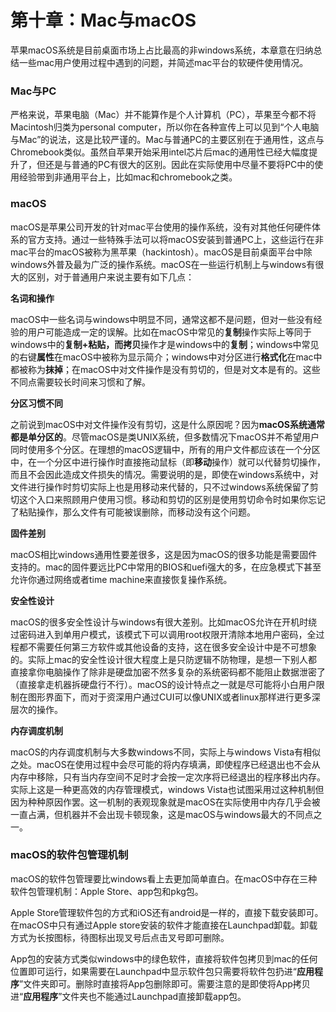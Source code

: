 # 第十章：Mac与macOS

苹果macOS系统是目前桌面市场上占比最高的非windows系统，本章意在归纳总结一些mac用户使用过程中遇到的问题，并简述mac平台的软硬件使用情况。

### Mac与PC

严格来说，苹果电脑（Mac）并不能算作是个人计算机（PC），苹果至今都不将Macintosh归类为personal computer，所以你在各种宣传上可以见到“个人电脑与Mac”的说法，这是比较严谨的。Mac与普通PC的主要区别在于通用性，这点与Chromebook类似。虽然自苹果开始采用intel芯片后mac的通用性已经大幅度提升了，但还是与普通的PC有很大的区别。因此在实际使用中尽量不要将PC中的使用经验带到非通用平台上，比如mac和chromebook之类。

### macOS

macOS是苹果公司开发的针对mac平台使用的操作系统，没有对其他任何硬件体系的官方支持。通过一些特殊手法可以将macOS安装到普通PC上，这些运行在非mac平台的macOS被称为黑苹果（hackintosh）。macOS是目前桌面平台中除windows外普及最为广泛的操作系统。macOS在一些运行机制上与windows有很大的区别，对于普通用户来说主要有如下几点：

**名词和操作**

macOS中一些名词与windows中明显不同，通常这都不是问题，但对一些没有经验的用户可能造成一定的误解。比如在macOS中常见的**复制**操作实际上等同于windows中的**复制+粘贴，**而**拷贝**操作才是windows中的**复制**；windows中常见的右键**属性**在macOS中被称为显示简介；windows中对分区进行**格式化**在mac中都被称为**抹掉**；在macOS中对文件操作是没有剪切的，但是对文本是有的。这些不同点需要较长时间来习惯和了解。

**分区习惯不同**

之前说到macOS中对文件操作没有剪切，这是什么原因呢？因为**macOS系统通常都是单分区的**。尽管macOS是类UNIX系统，但多数情况下macOS并不希望用户同时使用多个分区。在理想的macOS逻辑中，所有的用户文件都应该在一个分区中，在一个分区中进行操作时直接拖动鼠标（即**移动**操作）就可以代替剪切操作，而且不会因此造成文件损失的情况。需要说明的是，即使在windows系统中，对文件进行操作时剪切实际上也是用移动来代替的，只不过windows系统保留了剪切这个入口来照顾用户使用习惯。移动和剪切的区别是使用剪切命令时如果你忘记了粘贴操作，那么文件有可能被误删除，而移动没有这个问题。

**固件差别**

macOS相比windows通用性要差很多，这是因为macOS的很多功能是需要固件支持的。mac的固件要远比PC中常用的BIOS和uefi强大的多，在应急模式下甚至允许你通过网络或者time machine来直接恢复操作系统。

**安全性设计**

macOS的很多安全性设计与windows有很大差别。比如macOS允许在开机时绕过密码进入到单用户模式，该模式下可以调用root权限开清除本地用户密码，全过程都不需要任何第三方软件或其他设备的支持，这在很多安全设计中是不可想象的。实际上mac的安全性设计很大程度上是只防逻辑不防物理，是想一下别人都直接拿你电脑操作了除非是硬盘加密不然多复杂的系统密码都不能阻止数据泄密了（直接拿走机器拆硬盘行不行）。macOS的设计特点之一就是尽可能将小白用户限制在图形界面下，而对于资深用户通过CUI可以像UNIX或者linux那样进行更多深层次的操作。

**内存调度机制**

macOS的内存调度机制与大多数windows不同，实际上与windows Vista有相似之处。macOS在使用过程中会尽可能的将内存填满，即使程序已经退出也不会从内存中移除，只有当内存空间不足时才会按一定次序将已经退出的程序移出内存。实际上这是一种更高效的内存管理模式，windows Vista也试图采用过这种机制但因为种种原因作罢。这一机制的表观现象就是macOS在实际使用中内存几乎会被一直占满，但机器并不会出现卡顿现象，这是macOS与windows最大的不同点之一。

### macOS的软件包管理机制

macOS的软件包管理要比windows看上去更加简单直白。在macOS中存在三种软件包管理机制：Apple Store、app包和pkg包。

Apple Store管理软件包的方式和iOS还有android是一样的，直接下载安装即可。在macOS中只有通过Apple store安装的软件才能直接在Launchpad卸载。卸载方式为长按图标，待图标出现叉号后点击叉号即可删除。

App包的安装方式类似windows中的绿色软件，直接将软件包拷贝到mac的任何位置即可运行，如果需要在Launchpad中显示软件包只需要将软件包扔进“**应用程序**”文件夹即可。删除时直接将App包删除即可。需要注意的是即使将App拷贝进“**应用程序**”文件夹也不能通过Launchpad直接卸载app包。

